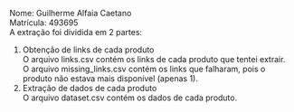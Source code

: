 Nome: Guilherme Alfaia Caetano  
Matrícula: 493695  
A extração foi dividida em 2 partes:
1. Obtenção de links de cada produto  
O arquivo links.csv contém os links de cada produto que tentei extrair.  
O arquivo missing_links.csv contém os links que falharam, pois o produto não estava mais disponível (apenas 1).  
2. Extração de dados de cada produto  
O arquivo dataset.csv contém os dados de cada produto.  
